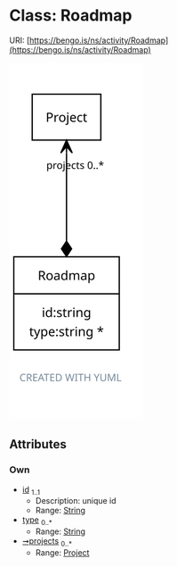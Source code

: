 
# Class: Roadmap




URI: [https://bengo.is/ns/activity/Roadmap](https://bengo.is/ns/activity/Roadmap)


[![img](images/Roadmap.svg)](images/Roadmap.svg)

## Attributes


### Own

 * [id](id.md)  <sub>1..1</sub>
     * Description: unique id
     * Range: [String](types/String.md)
 * [type](type.md)  <sub>0..\*</sub>
     * Range: [String](types/String.md)
 * [➞projects](roadmap__projects.md)  <sub>0..\*</sub>
     * Range: [Project](Project.md)

